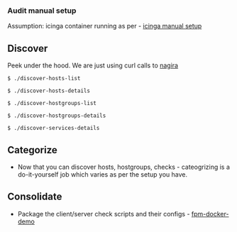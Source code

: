 ### Audit manual setup

Assumption: icinga container running as per - [icinga manual setup](https://github.com/saurabh-hirani/talks/tree/master/monitoring-transition/manual-setup)

## Discover

Peek under the hood. We are just using curl calls to [nagira](https://github.com/dmytro/nagira)

```
$ ./discover-hosts-list
```

```
$ ./discover-hosts-details
```

```
$ ./discover-hostgroups-list
```

```
$ ./discover-hostgroups-details
```

```
$ ./discover-services-details
```

## Categorize

- Now that you can discover hosts, hostgroups, checks - cateogrizing is a do-it-yourself job which varies as per the setup you have.

## Consolidate

- Package the client/server check scripts and their configs - [fpm-docker-demo](https://github.com/saurabh-hirani/fpm-docker-demo)
